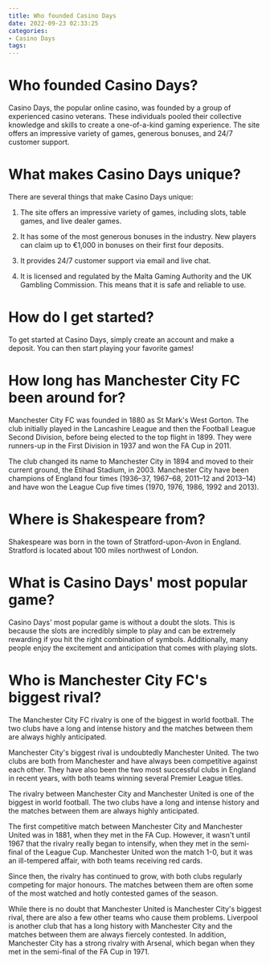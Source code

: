 ```yaml
---
title: Who founded Casino Days
date: 2022-09-23 02:33:25
categories:
- Casino Days
tags:
---
```



#  Who founded Casino Days?

Casino Days, the popular online casino, was founded by a group of experienced casino veterans. These individuals pooled their collective knowledge and skills to create a one-of-a-kind gaming experience. The site offers an impressive variety of games, generous bonuses, and 24/7 customer support.

# What makes Casino Days unique?

There are several things that make Casino Days unique:

1. The site offers an impressive variety of games, including slots, table games, and live dealer games.

2. It has some of the most generous bonuses in the industry. New players can claim up to €1,000 in bonuses on their first four deposits.

3. It provides 24/7 customer support via email and live chat.

4. It is licensed and regulated by the Malta Gaming Authority and the UK Gambling Commission. This means that it is safe and reliable to use.

# How do I get started?

To get started at Casino Days, simply create an account and make a deposit. You can then start playing your favorite games!

#  How long has Manchester City FC been around for?

Manchester City FC was founded in 1880 as St Mark's West Gorton. The club initially played in the Lancashire League and then the Football League Second Division, before being elected to the top flight in 1899. They were runners-up in the First Division in 1937 and won the FA Cup in 2011.

The club changed its name to Manchester City in 1894 and moved to their current ground, the Etihad Stadium, in 2003. Manchester City have been champions of England four times (1936–37, 1967–68, 2011–12 and 2013–14) and have won the League Cup five times (1970, 1976, 1986, 1992 and 2013).

#  Where is Shakespeare from?

Shakespeare was born in the town of Stratford-upon-Avon in England. Stratford is located about 100 miles northwest of London.

#  What is Casino Days' most popular game?

Casino Days' most popular game is without a doubt the slots. This is because the slots are incredibly simple to play and can be extremely rewarding if you hit the right combination of symbols. Additionally, many people enjoy the excitement and anticipation that comes with playing slots.

#  Who is Manchester City FC's biggest rival?

The Manchester City FC rivalry is one of the biggest in world football. The two clubs have a long and intense history and the matches between them are always highly anticipated.

Manchester City's biggest rival is undoubtedly Manchester United. The two clubs are both from Manchester and have always been competitive against each other. They have also been the two most successful clubs in England in recent years, with both teams winning several Premier League titles.

The rivalry between Manchester City and Manchester United is one of the biggest in world football. The two clubs have a long and intense history and the matches between them are always highly anticipated.

The first competitive match between Manchester City and Manchester United was in 1881, when they met in the FA Cup. However, it wasn't until 1967 that the rivalry really began to intensify, when they met in the semi-final of the League Cup. Manchester United won the match 1-0, but it was an ill-tempered affair, with both teams receiving red cards.

Since then, the rivalry has continued to grow, with both clubs regularly competing for major honours. The matches between them are often some of the most watched and hotly contested games of the season.

While there is no doubt that Manchester United is Manchester City's biggest rival, there are also a few other teams who cause them problems. Liverpool is another club that has a long history with Manchester City and the matches between them are always fiercely contested. In addition, Manchester City has a strong rivalry with Arsenal, which began when they met in the semi-final of the FA Cup in 1971.